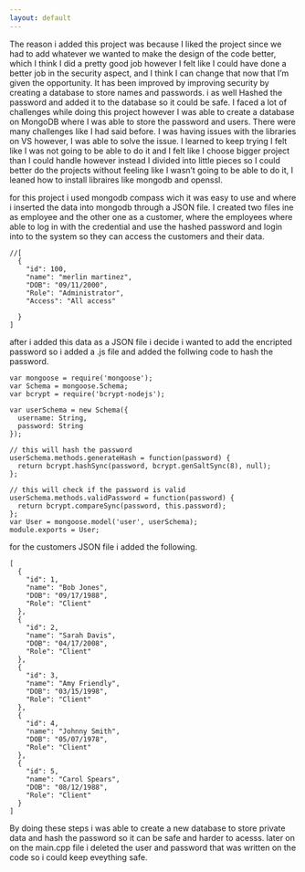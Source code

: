 ```yaml
---
layout: default
---
```


The reason i added this project was because I liked the project since we had to add whatever we wanted to make the design of the code better, which I think I did a pretty good job however I felt like I could have done a better job in the security aspect, and I think I can change that now that I’m given the opportunity. It has been improved by improving security by creating a database to store names and passwords. i as well Hashed the password and added it to the database so it could be safe. I faced a lot of challenges while doing this project however I was able to create a database on MongoDB where I was able to store the password and users. There were many challenges like I had said before. I was having issues with the libraries on VS however, I was able to solve the issue. I learned to keep trying I felt like I was not going to be able to do it and I felt like I choose bigger project than I could handle however instead I divided into little pieces so I could better do the projects without feeling like I wasn’t going to be able to do it, I leaned how to install libraires like mongodb and openssl. 

for this project i used mongodb compass wich it was easy to use and where i inserted the data into mongodb through a JSON file. I created two files ine as employee and the other one as a customer, where the employees where able to log in with the credential and use the hashed password and login into to the system so they can access the customers and their data.


```
//[
  {
    "id": 100,
    "name": "merlin martinez",
    "DOB": "09/11/2000",
    "Role": "Administrator",
    "Access": "All access"
   
  }
]

  ```

after i added this data as a JSON file i decide i wanted to add the encripted password so i added a .js file and added the follwing code to hash the password.
```
var mongoose = require('mongoose');
var Schema = mongoose.Schema;
var bcrypt = require('bcrypt-nodejs');

var userSchema = new Schema({
  username: String,
  password: String
});

// this will hash the password
userSchema.methods.generateHash = function(password) {
  return bcrypt.hashSync(password, bcrypt.genSaltSync(8), null);
};

// this will check if the password is valid
userSchema.methods.validPassword = function(password) {
  return bcrypt.compareSync(password, this.password);
};
var User = mongoose.model('user', userSchema);
module.exports = User;
```
for the customers JSON file i added the following.
```
[
  {
    "id": 1,
    "name": "Bob Jones",
    "DOB": "09/17/1988",
    "Role": "Client"
  },
  {
    "id": 2,
    "name": "Sarah Davis",
    "DOB": "04/17/2008",
    "Role": "Client"
  },
  {
    "id": 3,
    "name": "Amy Friendly",
    "DOB": "03/15/1998",
    "Role": "Client"
  },
  {
    "id": 4,
    "name": "Johnny Smith",
    "DOB": "05/07/1978",
    "Role": "Client"
  },
  {
    "id": 5,
    "name": "Carol Spears",
    "DOB": "08/12/1988",
    "Role": "Client"
  }
]
```
By doing these steps i was able to create a new database to store private data and hash the password so it can be safe and harder to acesss. later on on the main.cpp file i deleted the user and password that was written on the code so i could keep eveything safe.

